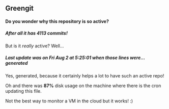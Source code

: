 ## Greengit

#### Do you wonder why this repository is so active?

##### After all it has 4113 commits!

But is it *really* active? Well...

##### Last update was on Fri Aug 2 at 5:25:01 when those lines were... generated

Yes, generated, because it certainly helps a lot to have such an active repo!

Oh and there was **87%** disk usage on the machine
where there is the cron updating this file.

Not the best way to monitor a VM in the cloud but it works! :)
